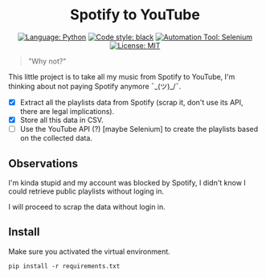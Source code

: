 <h1 align="center">Spotify to YouTube</h1>

<p align="center">
    <a href="https://www.python.org/"><img alt="Language: Python" src="https://img.shields.io/badge/language-python-3572A5.svg"></a>
    <a href="https://github.com/psf/black"><img alt="Code style: black" src="https://img.shields.io/badge/code%20style-black-black.svg"></a>
    <a href="https://www.selenium.dev/"><img alt="Automation Tool: Selenium" src="https://img.shields.io/badge/browser%20automation-selenium-43b02a.svg"></a>
    <a href="https://opensource.org/licenses/MIT"><img alt="License: MIT" src="https://img.shields.io/badge/license-MIT-yellow.svg"></a>
</p>

> "Why not?"

This little project is to take all my music from Spotify to YouTube, I'm thinking about not paying Spotify anymore ¯\_(ツ)_/¯.

- [x] Extract all the playlists data from Spotify (scrap it, don't use its API, there are legal implications).
- [x] Store all this data in CSV.
- [ ] Use the YouTube API (?) [maybe Selenium] to create the playlists based on the collected data.

## Observations

I'm kinda stupid and my account was blocked by Spotify, I didn't know I could retrieve public playlists without loging in.

I will proceed to scrap the data without login in.

## Install

Make sure you activated the virtual environment.

`pip install -r requirements.txt`
